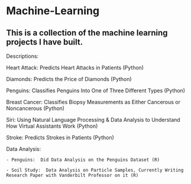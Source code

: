 # Machine-Learning
This is a collection of the machine learning projects I have built.
--------------------------------------------------------------------
Descriptions:

Heart Attack:  Predicts Heart Attacks in Patients (Python)

Diamonds:  Predicts the Price of Diamonds (Python)

Penguins:  Classifies Penguins Into One of Three Different Types (Python)

Breast Cancer:  Classifies Biopsy Measurements as Either Cancerous or Noncancerous (Python)

Siri:  Using Natural Language Processing & Data Analysis to Understand How Virtual Assistants Work (Python)

Stroke:  Predicts Strokes in Patients (Python)

Data Analysis: 
    
    - Penguins:  Did Data Analysis on the Penguins Dataset (R)
    
    - Soil Study:  Data Analysis on Particle Samples, Currently Writing Research Paper with Vanderbilt Professor on it (R)
